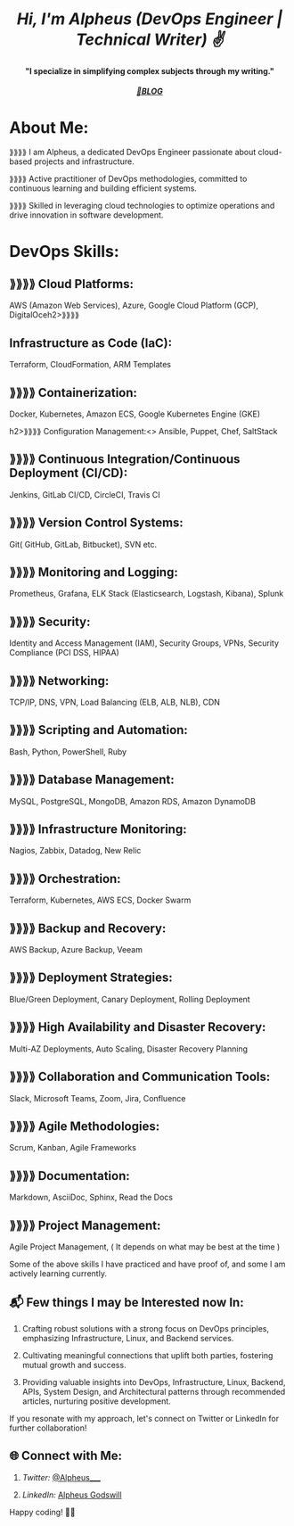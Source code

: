 <h1 align="center"><em>Hi, I'm Alpheus (DevOps Engineer | Technical Writer) ✌️</em></h1>
<h4 align="center">"I specialize in simplifying complex subjects through my writing."</h4>
<h5 align="center">
  <a href="https://alpheus.hashnode.dev/" target="_blank">📖BLOG</a>  
</h5>

# About Me:

<P>⟫⟫⟫⟫ I am Alpheus, a dedicated DevOps Engineer passionate about cloud-based projects and infrastructure.</P>

<P>⟫⟫⟫⟫ Active practitioner of DevOps methodologies, committed to continuous learning and building efficient systems.</P>

<P>⟫⟫⟫⟫ Skilled in leveraging cloud technologies to optimize operations and drive innovation in software development.</P>

# DevOps Skills:

<p><h2>⟫⟫⟫⟫ Cloud Platforms:</h2> AWS (Amazon Web Services), Azure, Google Cloud Platform (GCP), DigitalOceh2>⟫⟫⟫⟫ <p><h2>Infrastructure as Code (IaC):</h2> Terraform, CloudFormation, ARM Templates</p>
 <p><h2> ⟫⟫⟫⟫ Containerization:</h2> Docker, Kubernetes, Amazon ECS, Google Kubernetes Engine (GKE)</p>h2>⟫⟫⟫⟫ Configuration Management:<> Ansible, Puppet, Chef, SaltStack</p>
<p><h2>⟫⟫⟫⟫ Continuous Integration/Continuous Deployment (CI/CD):</h2> Jenkins, GitLab CI/CD, CircleCI, Travis CI</p>
 <p> <h2>⟫⟫⟫⟫ Version Control Systems:</h2> Git( GitHub, GitLab, Bitbucket), SVN etc.</p>
 <p> <h2>⟫⟫⟫⟫ Monitoring and Logging:</h2> Prometheus, Grafana, ELK Stack (Elasticsearch, Logstash, Kibana), Splunk</p>
 <p> <h2>⟫⟫⟫⟫ Security:</h2> Identity and Access Management (IAM), Security Groups, VPNs, Security Compliance (PCI DSS, HIPAA)</p>
 <p> <h2>⟫⟫⟫⟫ Networking:</h2> TCP/IP, DNS, VPN, Load Balancing (ELB, ALB, NLB), CDN</p>
 <p> <h2>⟫⟫⟫⟫ Scripting and Automation:</h2> Bash, Python, PowerShell, Ruby</p>
 <p> <h2> ⟫⟫⟫⟫ Database Management:</h2> MySQL, PostgreSQL, MongoDB, Amazon RDS, Amazon DynamoDB</p>
<p><h2>⟫⟫⟫⟫ Infrastructure Monitoring:</h2>  Nagios, Zabbix, Datadog, New Relic</p>
 <p> <h2>⟫⟫⟫⟫ Orchestration:</h2> Terraform, Kubernetes, AWS ECS, Docker Swarm</p>
 <p> <h2>⟫⟫⟫⟫ Backup and Recovery:</h2> AWS Backup, Azure Backup, Veeam</p>
  <p><h2>⟫⟫⟫⟫ Deployment Strategies:</h2> Blue/Green Deployment, Canary Deployment, Rolling Deployment</p>
  <p><h2>⟫⟫⟫⟫ High Availability and Disaster Recovery:</h2> Multi-AZ Deployments, Auto Scaling, Disaster Recovery Planning</p>
  <p><h2>⟫⟫⟫⟫ Collaboration and Communication Tools:</h2> Slack, Microsoft Teams, Zoom, Jira, Confluence</p>
  <p><h2>⟫⟫⟫⟫ Agile Methodologies:</h2> Scrum, Kanban, Agile Frameworks</p>
  <p><h2>⟫⟫⟫⟫ Documentation:</h2> Markdown, AsciiDoc, Sphinx, Read the Docs</p>
  <p><h2>⟫⟫⟫⟫ Project Management:</h2> Agile Project Management, ( It depends on what may be best at the time )</p>

Some of the above skills I have practiced and have proof of, and some I am actively learning currently.

## 📬 Few things I may be Interested now In:
1. Crafting robust solutions with a strong focus on DevOps principles, emphasizing Infrastructure, Linux, and Backend services.

2. Cultivating meaningful connections that uplift both parties, fostering mutual growth and success.

3. Providing valuable insights into DevOps, Infrastructure, Linux, Backend, APIs, System Design, and Architectural patterns through recommended articles, nurturing positive development.

If you resonate with my approach, let's connect on Twitter or LinkedIn for further collaboration!

## 🌐 Connect with Me:
1. <em>Twitter:</em> [@Alpheus\_\_\_](https://twitter.com/Alpheus___)

2.  <em>LinkedIn:</em> [Alpheus Godswill](https://www.linkedin.com/in/alpheus-godswill/)

Happy coding! 🤖✨

<!-- [![Alpheus Godswill's GitHub stats](https://github-readme-stats.vercel.app/api?username=Alpheus-godswill1&count_private=true&show_icons=true&theme=merko)](https://github.com/Alpheus-godswill1/github-readme-stats) -->

<!-- [![My Github Language Stats](https://github-readme-stats.vercel.app/api/top-langs/?username=Alpheus-godswill1&layout=compact&theme=merko)](https://github.com/Alpheus-godswill1/github-readme-stats) -->
